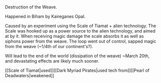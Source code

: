 Destruction of the Weave.

Happened in Biham by Kaireganes Opal.

Caused by an experiment using the Scale of Tiamat + alien technology. The Scale was hooked up as a power source to the alien technology, and aimed at by it. When receiving magic damage the scale absorbs it as well as siphons power from the weave. The loop went out of control, sapped magic from the weave (~1/4th of our continent's?).

Will lead to the end of the world (dissipation of the weave) ~March 20th, and devastating effects are likely much sooner.

[[Scale of Tiamat|used]][[Dark Myriad Pirates|used tech from]][[Pearl of Deadwaters|weakened]]
